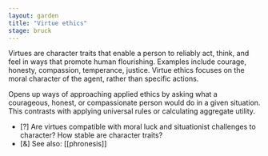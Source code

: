 ```yaml
---  
layout: garden
title: "Virtue ethics"
stage: bruck
---
```


Virtues are character traits that enable a person to reliably act, think, and feel in ways that promote human flourishing. Examples include courage, honesty, compassion, temperance, justice. Virtue ethics focuses on the moral character of the agent, rather than specific actions.

Opens up ways of approaching applied ethics by asking what a courageous, honest, or compassionate person would do in a given situation. This contrasts with applying universal rules or calculating aggregate utility. 

- [?] Are virtues compatible with moral luck and situationist challenges to character? How stable are character traits?
- [&] See also: [[phronesis]]